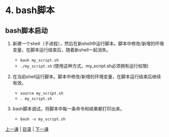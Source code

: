 # 4. bash脚本

## bash脚本启动
1. 新建一个shell（子进程），然后在新shell中运行脚本。脚本中修改/新增的环境变量，在脚本运行结束后，随着新shell一起消失。
    * `bash my_script.sh`
    * `./my_script.sh` (使用这种方式，my_script.sh必须拥有运行权限)

1. 在当前shell运行脚本。脚本中修改/新增的环境变量，在脚本运行结束后继续有效。
    * `source my_script.sh`
    * `. my_script.sh`

1. bash脚本调试。将脚本中每一条命令和结果都打印出来。
    * `bash -x my_script.sh`


[上一课](lesson2.md) | [目录](README.md) | [下一课](lesson4.md)
